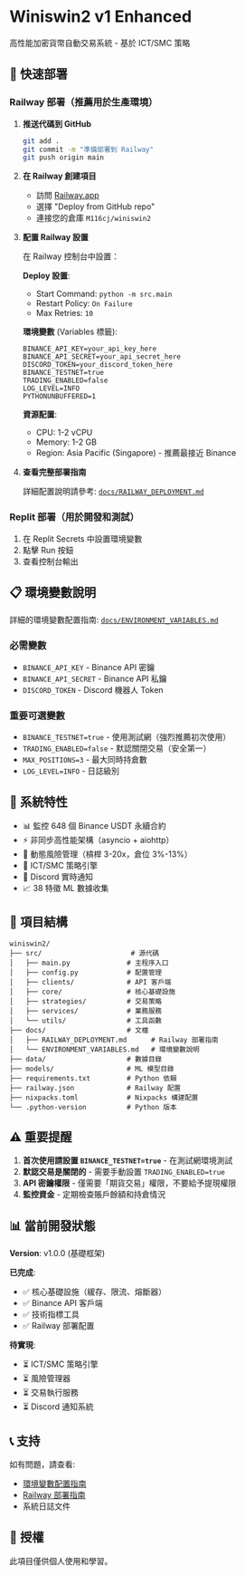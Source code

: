 # Winiswin2 v1 Enhanced

高性能加密貨幣自動交易系統 - 基於 ICT/SMC 策略

## 🚀 快速部署

### Railway 部署（推薦用於生產環境）

1. **推送代碼到 GitHub**
   ```bash
   git add .
   git commit -m "準備部署到 Railway"
   git push origin main
   ```

2. **在 Railway 創建項目**
   - 訪問 [Railway.app](https://railway.app)
   - 選擇 "Deploy from GitHub repo"
   - 連接您的倉庫 `M116cj/winiswin2`

3. **配置 Railway 設置**
   
   在 Railway 控制台中設置：
   
   **Deploy 設置**:
   - Start Command: `python -m src.main`
   - Restart Policy: `On Failure`
   - Max Retries: `10`
   
   **環境變數** (Variables 標籤):
   ```
   BINANCE_API_KEY=your_api_key_here
   BINANCE_API_SECRET=your_api_secret_here
   DISCORD_TOKEN=your_discord_token_here
   BINANCE_TESTNET=true
   TRADING_ENABLED=false
   LOG_LEVEL=INFO
   PYTHONUNBUFFERED=1
   ```
   
   **資源配置**:
   - CPU: 1-2 vCPU
   - Memory: 1-2 GB
   - Region: Asia Pacific (Singapore) - 推薦最接近 Binance

4. **查看完整部署指南**
   
   詳細配置說明請參考: [`docs/RAILWAY_DEPLOYMENT.md`](docs/RAILWAY_DEPLOYMENT.md)

### Replit 部署（用於開發和測試）

1. 在 Replit Secrets 中設置環境變數
2. 點擊 Run 按鈕
3. 查看控制台輸出

## 📋 環境變數說明

詳細的環境變數配置指南: [`docs/ENVIRONMENT_VARIABLES.md`](docs/ENVIRONMENT_VARIABLES.md)

### 必需變數
- `BINANCE_API_KEY` - Binance API 密鑰
- `BINANCE_API_SECRET` - Binance API 私鑰
- `DISCORD_TOKEN` - Discord 機器人 Token

### 重要可選變數
- `BINANCE_TESTNET=true` - 使用測試網（強烈推薦初次使用）
- `TRADING_ENABLED=false` - 默認關閉交易（安全第一）
- `MAX_POSITIONS=3` - 最大同時持倉數
- `LOG_LEVEL=INFO` - 日誌級別

## 🎯 系統特性

- 📊 監控 648 個 Binance USDT 永續合約
- ⚡ 非同步高性能架構（asyncio + aiohttp）
- 🎲 動態風險管理（槓桿 3-20x，倉位 3%-13%）
- 🧠 ICT/SMC 策略引擎
- 🤖 Discord 實時通知
- 📈 38 特徵 ML 數據收集

## 📂 項目結構

```
winiswin2/
├── src/                      # 源代碼
│   ├── main.py              # 主程序入口
│   ├── config.py            # 配置管理
│   ├── clients/             # API 客戶端
│   ├── core/                # 核心基礎設施
│   ├── strategies/          # 交易策略
│   ├── services/            # 業務服務
│   └── utils/               # 工具函數
├── docs/                    # 文檔
│   ├── RAILWAY_DEPLOYMENT.md      # Railway 部署指南
│   └── ENVIRONMENT_VARIABLES.md   # 環境變數說明
├── data/                    # 數據目錄
├── models/                  # ML 模型目錄
├── requirements.txt         # Python 依賴
├── railway.json             # Railway 配置
├── nixpacks.toml            # Nixpacks 構建配置
└── .python-version          # Python 版本

```

## ⚠️ 重要提醒

1. **首次使用請設置 `BINANCE_TESTNET=true`** - 在測試網環境測試
2. **默認交易是關閉的** - 需要手動設置 `TRADING_ENABLED=true`
3. **API 密鑰權限** - 僅需要「期貨交易」權限，不要給予提現權限
4. **監控資金** - 定期檢查賬戶餘額和持倉情況

## 📊 當前開發狀態

**Version**: v1.0.0 (基礎框架)

**已完成**:
- ✅ 核心基礎設施（緩存、限流、熔斷器）
- ✅ Binance API 客戶端
- ✅ 技術指標工具
- ✅ Railway 部署配置

**待實現**:
- ⏳ ICT/SMC 策略引擎
- ⏳ 風險管理器
- ⏳ 交易執行服務
- ⏳ Discord 通知系統

## 📞 支持

如有問題，請查看:
- [環境變數配置指南](docs/ENVIRONMENT_VARIABLES.md)
- [Railway 部署指南](docs/RAILWAY_DEPLOYMENT.md)
- 系統日誌文件

## 📄 授權

此項目僅供個人使用和學習。
